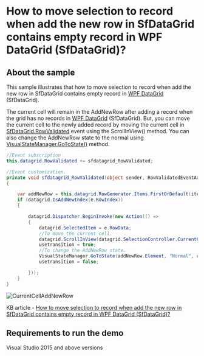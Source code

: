 # How to move selection to record when add the new row in SfDataGrid contains empty record in WPF DataGrid (SfDataGrid)?

## About the sample

This sample illustrates that how to move selection to record when add the new row in SfDataGrid contains empty record in [WPF DataGrid](https://www.syncfusion.com/wpf-ui-controls/datagrid) (SfDataGrid).

The current cell will remain in the AddNewRow after adding a record when the grid has no records in [WPF DataGrid](https://www.syncfusion.com/wpf-ui-controls/datagrid) (SfDataGrid). But, you can move the current cell to the newly added record by moving the current cell in [SfDataGrid.RowValidated](https://help.syncfusion.com/cr/cref_files/wpf/Syncfusion.SfGrid.WPF~Syncfusion.UI.Xaml.Grid.SfDataGrid~RowValidated_EV.html) event using the ScrollInView() method. You can also change the AddNewRow state to the normal using [VisualStateManager.GoToState()](https://docs.microsoft.com/en-us/uwp/api/windows.ui.xaml.visualstatemanager.gotostate?view=winrt-19041) method.

```C#
//Event subscription
this.datagrid.RowValidated += sfdatagrid_RowValidated;

//Event customization.
private void sfdatagrid_RowValidated(object sender, RowValidatedEventArgs e)
{

    var addNewRow = this.datagrid.RowGenerator.Items.FirstOrDefault(item => item.RowType == RowType.AddNewRow);
    if (datagrid.IsAddNewIndex(e.RowIndex))
    {

        datagrid.Dispatcher.BeginInvoke(new Action(() =>
        {
            datagrid.SelectedItem = e.RowData;
            //To move the current cell.
            datagrid.ScrollInView(datagrid.SelectionController.CurrentCellManager.CurrentRowColumnIndex);
            usetransition = true;
            //To change the AddNewRow state.
            VisualStateManager.GoToState(addNewRow.Element, "Normal", usetransition);
            usetransition = false;

        }));
    }
}
```
![CurrentCellAddNewRow](CurrentCellAddNewRow.png)

KB article - [How to move selection to record when add the new row in SfDataGrid contains empty record in WPF DataGrid (SfDataGrid)?](https://www.syncfusion.com/kb/11768/how-to-move-selection-to-record-when-add-the-new-row-in-sfdatagrid-contains-empty-record-in)

## Requirements to run the demo
Visual Studio 2015 and above versions


